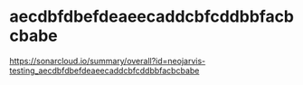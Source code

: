 # aecdbfdbefdeaeecaddcbfcddbbfacbcbabe
https://sonarcloud.io/summary/overall?id=neojarvis-testing_aecdbfdbefdeaeecaddcbfcddbbfacbcbabe
